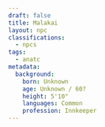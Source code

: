 ```yaml
---
draft: false
title: Malakai
layout: npc
classifications:
  - npcs
tags:
  - anatc
metadata:
  background:
    born: Unknown
    age: Unknown / 60?
    height: 5'10"
    languages: Common
    profession: Innkeeper
---
```

